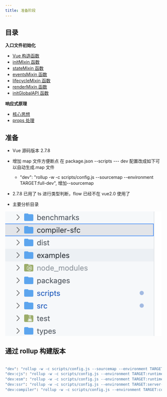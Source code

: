 ```yaml
---
title: 准备阶段
---
```


## 目录

**入口文件初始化**

- [Vue 构造函数](/源码分析/vue2/初始化操作/构造函数.md)
- [initMixin 函数](/源码分析/vue2/初始化操作/initMixin.md)
- [stateMixin 函数](/源码分析/vue2/初始化操作/stateMixin.md)
- [eventsMixin 函数](/源码分析/vue2/初始化操作/eventsMixin.md)
- [lifecycleMixin 函数](/源码分析/vue2/初始化操作/lifecycleMixin.md)
- [renderMixin 函数](/源码分析/vue2/初始化操作/renderMixin.md)
- [initGlobalAPI 函数](/源码分析/vue2/初始化操作/initGlobalAPI.md)

**响应式原理**

- [核心思想](/源码分析/vue2/响应式原理/介绍.md)
- [props 处理](/源码分析/vue2/响应式原理/props处理.md)

## 准备

- Vue 源码版本 2.7.8
- 增加 map 文件方便断点 在 package.json --scripts --- dev 配置改成如下可以自动生成.map 文件

  - "dev": "rollup -w -c scripts/config.js --sourcemap --environment TARGET:full-dev", 增加--sourcemap

- 2.7.8 已用了 ts 进行类型判断，flow 已经不在 vue2.0 使用了
- 主要分析目录

![image-20220827102128861](https://raw.githubusercontent.com/aymfx/pic/mian/img/image-20220827102128861.png)

## 通过 rollup 构建版本

```sh

"dev": "rollup -w -c scripts/config.js --sourcemap --environment TARGET:full-dev",
"dev:cjs": "rollup -w -c scripts/config.js --environment TARGET:runtime-cjs-dev",
"dev:esm": "rollup -w -c scripts/config.js --environment TARGET:runtime-esm",
"dev:ssr": "rollup -w -c scripts/config.js --environment TARGET:server-renderer",
"dev:compiler": "rollup -w -c scripts/config.js --environment TARGET:compiler ",

```

